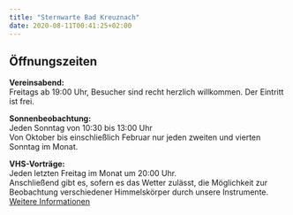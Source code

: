 ```yaml
---
title: "Sternwarte Bad Kreuznach"
date: 2020-08-11T00:41:25+02:00
---
```


## Öffnungszeiten

**Vereinsabend:**  
Freitags ab 19:00 Uhr, Besucher sind recht herzlich willkommen. Der Eintritt ist frei.

**Sonnenbeobachtung:**  
Jeden Sonntag von 10:30 bis 13:00 Uhr  
Von Oktober bis einschließlich Februar nur jeden zweiten und vierten Sonntag im Monat.

**VHS-Vorträge:**  
Jeden letzten Freitag im Monat um 20:00 Uhr.  
Anschließend gibt es, sofern es das Wetter zulässt, die Möglichkeit zur Beobachtung verschiedener Himmelskörper durch unsere Instrumente.  
[Weitere Informationen](/vortraege)

<!-- # Todo:
- Erstes Bild was man sehen kann am besten von einem Teleskop oder vom Gelände (Sternhimmel / Objekt)
- Möglichkeit für konkrete Hinweise müssen schön darstellbar sein.
- Carousel beibehalten?
- Öffnungszeiten direkt ersichtlich
- Es lohnt sich auch bei schlechtem Wetter zu uns zu kommen.
- Anfahrt
- Aktuelles Programm:
    - Buchbare Führungen und Kurse nach Vereinbarung: Siehe Kontakt
    - Nächster Vortrag
        - Titel
        - Aufmacherbild
        - Datum und Uhrzeit
    - Aktuelles im Blog

- Teleskop Kaufberatung: Prospekt als PDF
 -->

